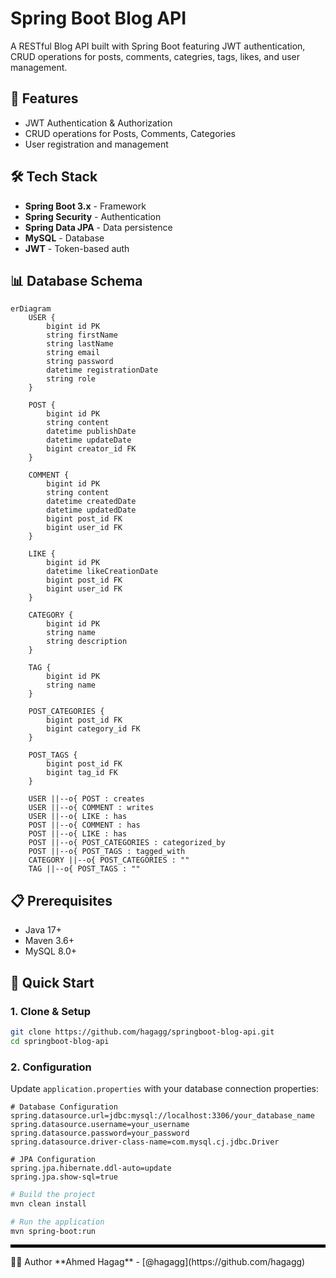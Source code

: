 # Spring Boot Blog API

A RESTful Blog API built with Spring Boot featuring JWT authentication, CRUD operations for posts, comments, categries, tags, likes, and user management.

## 🚀 Features

- JWT Authentication & Authorization
- CRUD operations for Posts, Comments, Categories
- User registration and management

## 🛠️ Tech Stack

- **Spring Boot 3.x** - Framework
- **Spring Security** - Authentication
- **Spring Data JPA** - Data persistence
- **MySQL** - Database
- **JWT** - Token-based auth

## 📊 Database Schema

```mermaid
erDiagram
    USER {
        bigint id PK
        string firstName
        string lastName
        string email
        string password
        datetime registrationDate
        string role
    }
    
    POST {
        bigint id PK
        string content
        datetime publishDate
        datetime updateDate
        bigint creator_id FK
    }
    
    COMMENT {
        bigint id PK
        string content
        datetime createdDate
        datetime updatedDate
        bigint post_id FK
        bigint user_id FK
    }
    
    LIKE {
        bigint id PK
        datetime likeCreationDate
        bigint post_id FK
        bigint user_id FK
    }
    
    CATEGORY {
        bigint id PK
        string name
        string description
    }
    
    TAG {
        bigint id PK
        string name
    }
    
    POST_CATEGORIES {
        bigint post_id FK
        bigint category_id FK
    }
    
    POST_TAGS {
        bigint post_id FK
        bigint tag_id FK
    }

    USER ||--o{ POST : creates
    USER ||--o{ COMMENT : writes
    USER ||--o{ LIKE : has
    POST ||--o{ COMMENT : has
    POST ||--o{ LIKE : has
    POST ||--o{ POST_CATEGORIES : categorized_by
    POST ||--o{ POST_TAGS : tagged_with
    CATEGORY ||--o{ POST_CATEGORIES : ""
    TAG ||--o{ POST_TAGS : ""
```

## 📋 Prerequisites

- Java 17+
- Maven 3.6+
- MySQL 8.0+

## 🚀 Quick Start

### 1. Clone & Setup
```bash
git clone https://github.com/hagagg/springboot-blog-api.git
cd springboot-blog-api
```

### 2. Configuration
Update `application.properties` with your database connection properties:
```properties
# Database Configuration
spring.datasource.url=jdbc:mysql://localhost:3306/your_database_name
spring.datasource.username=your_username
spring.datasource.password=your_password
spring.datasource.driver-class-name=com.mysql.cj.jdbc.Driver

# JPA Configuration
spring.jpa.hibernate.ddl-auto=update
spring.jpa.show-sql=true
```
```bash
# Build the project
mvn clean install

# Run the application
mvn spring-boot:run
```

<hr style="border: 2px solid #000;">
👨‍💻 Author
**Ahmed Hagag** - [@hagagg](https://github.com/hagagg)
